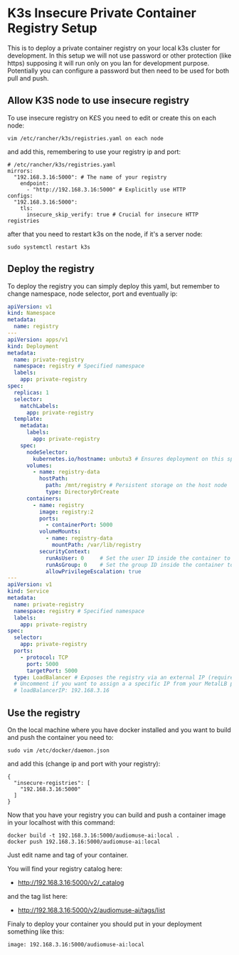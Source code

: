 # K3s Insecure Private Container Registry Setup
This is to deploy a private container registry on your local k3s cluster for development. In this setup we will not use password or other protection (like https) supposing it will run only on you lan for development purpose.
Potentially you can configure a password but then need to be used for both pull and push.

## Allow K3S node to use insecure registry

To use insecure registry on K£S you need to edit or create this on each node:

```
vim /etc/rancher/k3s/registries.yaml on each node
```

and add this, remembering to use your registry ip and port:
```
# /etc/rancher/k3s/registries.yaml
mirrors:
  "192.168.3.16:5000": # The name of your registry
    endpoint:
      - "http://192.168.3.16:5000" # Explicitly use HTTP
configs:
  "192.168.3.16:5000":
    tls:
      insecure_skip_verify: true # Crucial for insecure HTTP registries
```

after that you need to restart k3s on the node, if it's a server node:

```
sudo systemctl restart k3s
```

## Deploy the registry

To deploy the registry you can simply deploy this yaml, but remember to change namespace, node selector, port and eventually ip:

```yaml
apiVersion: v1
kind: Namespace
metadata:
  name: registry
---
apiVersion: apps/v1
kind: Deployment
metadata:
  name: private-registry
  namespace: registry # Specified namespace
  labels:
    app: private-registry
spec:
  replicas: 1
  selector:
    matchLabels:
      app: private-registry
  template:
    metadata:
      labels:
        app: private-registry
    spec:
      nodeSelector:
        kubernetes.io/hostname: unbutu3 # Ensures deployment on this specific node
      volumes:
        - name: registry-data
          hostPath:
            path: /mnt/registry # Persistent storage on the host node
            type: DirectoryOrCreate
      containers:
        - name: registry
          image: registry:2
          ports:
            - containerPort: 5000
          volumeMounts:
            - name: registry-data
              mountPath: /var/lib/registry
          securityContext:
            runAsUser: 0     # Set the user ID inside the container to root
            runAsGroup: 0    # Set the group ID inside the container to root
            allowPrivilegeEscalation: true
---
apiVersion: v1
kind: Service
metadata:
  name: private-registry
  namespace: registry # Specified namespace
  labels:
    app: private-registry
spec:
  selector:
    app: private-registry
  ports:
    - protocol: TCP
      port: 5000
      targetPort: 5000
  type: LoadBalancer # Exposes the registry via an external IP (requires LoadBalancer provider like MetalLB)
  # Uncomment if you want to assign a a specific IP from your MetalLB pool:
  # loadBalancerIP: 192.168.3.16
```

## Use the registry

On the local machine where you have docker installed and you want to build and push the container you need to:

```
sudo vim /etc/docker/daemon.json
```

and add this (change ip and port with your registry):
```
{
  "insecure-registries": [
    "192.168.3.16:5000"
  ]
}
```

Now that you have your registry you can build and push a container image in your localhost with this command:
```
docker build -t 192.168.3.16:5000/audiomuse-ai:local .
docker push 192.168.3.16:5000/audiomuse-ai:local
```
Just edit name and tag of your container.

You will find your registry catalog here:
* http://192.168.3.16:5000/v2/_catalog

and the tag list here:
* http://192.168.3.16:5000/v2/audiomuse-ai/tags/list

Finaly to deploy your container you should put in your deployment something like this:
```
image: 192.168.3.16:5000/audiomuse-ai:local
```
